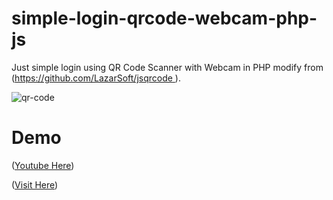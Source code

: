 # simple-login-qrcode-webcam-php-js
Just simple login using QR Code Scanner with Webcam in PHP modify from  ([https://github.com/LazarSoft/jsqrcode ](https://github.com/LazarSoft/jsqrcode )).

![qr-code](momo-qrcode.png)

# Demo
([Youtube Here](https://www.youtube.com/watch?v=805ZlfOLnU8))

([Visit Here](https://login-qrcode-webcam.herokuapp.com/))
